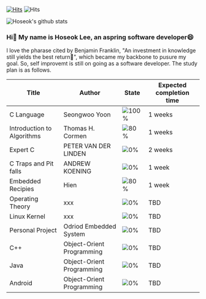 [![Hits](https://hits.seeyoufarm.com/api/count/incr/badge.svg?url=https%3A%2F%2Fgithub.com%2FBravoHoseok&count_bg=%2379C83D&title_bg=%23555555&icon=&icon_color=%23E7E7E7&title=hits&edge_flat=false)](https://hits.seeyoufarm.com)
![Hits](https://img.shields.io/github/followers/harimkang?label=Follow)

![Hoseok's github stats](https://github-readme-stats.vercel.app/api?username=BravoHoseok&show_icons=true)

### Hi👋 My name is Hoseok Lee, an aspring software developer😄
I love the pharase cited by Benjamin Franklin, "An investment in knowledge still yields the best return🌱", which became my backbone to pusure my goal.
So, self improvemt is still on going as a software developer. The study plan is as follows.


| Title | Author | State | Expected completion time |
| ------ | ------ | ------ | ------ |
| C Language | Seongwoo Yoon | ![100%](https://progress-bar.dev/100/?width=200&title=NotStart) | 1 weeks |
| Introduction to Algorithms | Thomas H. Cormen | ![80%](https://progress-bar.dev/80/?width=200&title=NotStart) | 1 weeks |
| Expert C | PETER VAN DER LINDEN | ![0%](https://progress-bar.dev/0/?width=200&title=NotStart) | 2 weeks |
| C Traps and Pit falls | ANDREW KOENING | ![0%](https://progress-bar.dev/0/?width=200&title=NotStart) | 1 week |
| Embedded Recipies | Hien | ![80%](https://progress-bar.dev/80/?width=200&title=NotStart) | 1 week |
| Operating Theory | xxx | ![0%](https://progress-bar.dev/0/?width=200&title=NotStart) | TBD |
| Linux Kernel | xxx | ![0%](https://progress-bar.dev/0/?width=200&title=NotStart) | TBD |
| Personal Project | Odriod Embedded System | ![0%](https://progress-bar.dev/0/?width=200&title=NotStart) | TBD |
| C++ | Object-Orient Programming | ![0%](https://progress-bar.dev/0/?width=200&title=NotStart) | TBD |
| Java | Object-Orient Programming | ![0%](https://progress-bar.dev/0/?width=200&title=NotStart) | TBD |
| Android | Object-Orient Programming | ![0%](https://progress-bar.dev/0/?width=200&title=NotStart) | TBD |


<!-- [![Top Langs](https://github-readme-stats.vercel.app/api/top-langs/?username=BravoHoseok&langs_count=8)](https://github.com/BravoHoseok/github-readme-stats) -->


<!--
**BravoHoseok/BravoHoseok** is a ✨ _special_ ✨ repository because its `README.md` (this file) appears on your GitHub profile.

Here are some ideas to get you started:

- 🔭 I’m currently working on ...
- 🌱 I’m currently learning ...
- 👯 I’m looking to collaborate on ...
- 🤔 I’m looking for help with ...
- 💬 Ask me about ...
- 📫 How to reach me: ...
- 😄 Pronouns: ...
- ⚡ Fun fact: ...
-->
